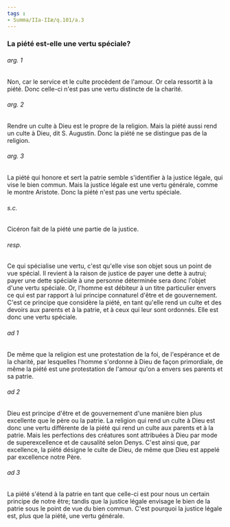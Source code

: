 ```yaml
---
tags : 
- Summa/IIa-IIæ/q.101/a.3
---
```


### La piété est-elle une vertu spéciale?

###### arg. 1
Non, car le service et le culte procèdent de l'amour. Or cela ressortit à la piété. Donc celle-ci n'est pas une vertu distincte de la charité. 

###### arg. 2
Rendre un culte à Dieu est le propre de la religion. Mais la piété aussi rend un culte à Dieu, dit S. Augustin. Donc la piété ne se distingue pas de la religion. 

###### arg. 3
La piété qui honore et sert la patrie semble s'identifier à la justice légale, qui vise le bien commun. Mais la justice légale est une vertu générale, comme le montre Aristote. Donc la piété n'est pas une vertu spéciale. 

###### s.c.
Cicéron fait de la piété une partie de la justice. 

###### resp.
Ce qui spécialise une vertu, c'est qu'elle vise son objet sous un point de vue spécial. Il revient à la raison de justice de payer une dette à autrui; payer une dette spéciale à une personne déterminée sera donc l'objet d'une vertu spéciale. Or, l'homme est débiteur à un titre particulier envers ce qui est par rapport à lui principe connaturel d'être et de gouvernement. C'est ce principe que considère la piété, en tant qu'elle rend un culte et des devoirs aux parents et à la patrie, et à ceux qui leur sont ordonnés. Elle est donc une vertu spéciale. 

###### ad 1
De même que la religion est une protestation de la foi, de l'espérance et de la charité, par lesquelles l'homme s'ordonne à Dieu de façon primordiale, de même la piété est une protestation de l'amour qu'on a envers ses parents et sa patrie. 

###### ad 2
Dieu est principe d'être et de gouvernement d'une manière bien plus excellente que le père ou la patrie. La religion qui rend un culte à Dieu est donc une vertu différente de la piété qui rend un culte aux parents et à la patrie. Mais les perfections des créatures sont attribuées à Dieu par mode de superexcellence et de causalité selon Denys. C'est ainsi que, par excellence, la piété désigne le culte de Dieu, de même que Dieu est appelé par excellence notre Père. 

###### ad 3
La piété s'étend à la patrie en tant que celle-ci est pour nous un certain principe de notre être; tandis que la justice légale envisage le bien de la patrie sous le point de vue du bien commun. C'est pourquoi la justice légale est, plus que la piété, une vertu générale. 

